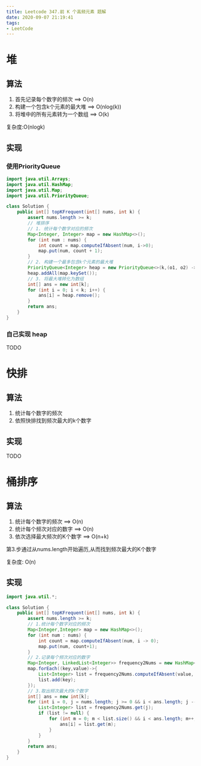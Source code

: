 ```yaml
---
title: Leetcode 347.前 K 个高频元素 题解
date: 2020-09-07 21:19:41
tags:
- LeetCode
---
```


# 堆

## 算法

1. 首先记录每个数字的频次 ==> O(n)
2. 构建一个包含k个元素的最大堆 ==> O(nlog(k))
3. 将堆中的所有元素转为一个数组 ==> O(k)

复杂度:O(nlogk)

## 实现

### 使用PriorityQueue

```java
import java.util.Arrays;
import java.util.HashMap;
import java.util.Map;
import java.util.PriorityQueue;

class Solution {
    public int[] topKFrequent(int[] nums, int k) {
        assert nums.length >= k;
        // 堆排序
        // 1. 统计每个数字对应的频次
        Map<Integer, Integer> map = new HashMap<>();
        for (int num : nums) {
            int count = map.computeIfAbsent(num, i->0);
            map.put(num, count + 1);
        }
        // 2. 构建一个最多包含k个元素的最大堆
        PriorityQueue<Integer> heap = new PriorityQueue<>(k,(o1, o2) -> map.get(o2)-map.get(o1));
        heap.addAll(map.keySet());
        // 3. 将最大堆转化为数组
        int[] ans = new int[k];
        for (int i = 0; i < k; i++) {
            ans[i] = heap.remove();
        }
        return ans;
    }
}
```

### 自己实现 heap

TODO


# 快排

## 算法

1. 统计每个数字的频次
2. 依照快排找到频次最大的k个数字

## 实现

TODO



# 桶排序

## 算法

1. 统计每个数字的频次 ==> O(n)
2. 统计每个频次对应的数字 ==> O(n)
3. 依次选择最大频次的K个数字 ==> O(n+k)

第3.步通过从nums.length开始遍历,从而找到频次最大的K个数字

复杂度: O(n)

## 实现

```java
import java.util.*;

class Solution {
    public int[] topKFrequent(int[] nums, int k) {
        assert nums.length >= k;
        // 1.统计每个数字对应的频次
        Map<Integer,Integer> map = new HashMap<>();
        for (int num : nums) {
            int count = map.computeIfAbsent(num, i -> 0);
            map.put(num, count+1);
        }
        // 2.记录每个频次对应的数字
        Map<Integer, LinkedList<Integer>> frequency2Nums = new HashMap<>();
        map.forEach((key,value)->{
            List<Integer> list = frequency2Nums.computeIfAbsent(value, i->new LinkedList<>());
            list.add(key);
        });
        // 3.取出频次最大的k个数字
        int[] ans = new int[k];
        for (int i = 0, j = nums.length; j >= 0 && i < ans.length; j --){
            List<Integer> list = frequency2Nums.get(j);
            if (list != null) {
                for (int m = 0; m < list.size() && i < ans.length; m++, i++) {
                    ans[i] = list.get(m);
                }
            }
        }
        return ans;
    }
}
```